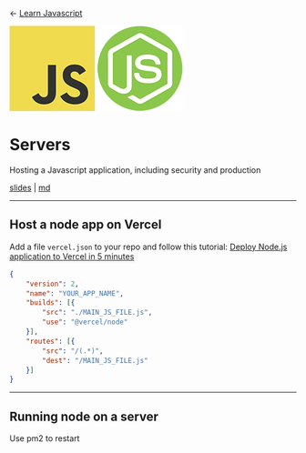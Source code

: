<!-- paginate: true -->

← [Learn Javascript](../../)

<a href="../../"><img width="150" src="../../assets/img/logos/logo-javascript-150w.png"></a> <a href="../../"><img width="150" src="../../assets/img/logos/logo-node-ltgreen-150w.png"></a>

# Servers

Hosting a Javascript application, including security and production

<span class="slides-small"><a href="slides.html">slides</a> | <a href="servers.md">md</a></span>

<!--
Presentation comments ...
-->


---


## Host a node app on Vercel

Add a file `vercel.json` to your repo and follow this tutorial: [Deploy Node.js application to Vercel in 5 minutes](https://dev.to/adafycheng/deploy-nodejs-application-to-vercel-in-5-minutes-171m)

```json
{
	"version": 2,
	"name": "YOUR_APP_NAME",
	"builds": [{
		"src": "./MAIN_JS_FILE.js",
		"use": "@vercel/node"
	}],
	"routes": [{
		"src": "/(.*)",
		"dest": "/MAIN_JS_FILE.js"
	}]
}
```




---

## Running node on a server

Use pm2 to restart
